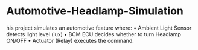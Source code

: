 # Automotive-Headlamp-Simulation
his project simulates an automotive feature where: •⁠  ⁠Ambient Light Sensor detects light level (lux) •⁠  ⁠BCM ECU decides whether to turn Headlamp ON/OFF •⁠  ⁠Actuator (Relay) executes the command.
